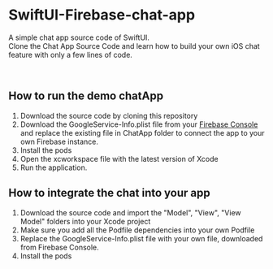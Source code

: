 # SwiftUI-Firebase-chat-app

A simple chat app source code of SwiftUI. <br/> 
Clone the Chat App Source Code and learn how to build your own iOS chat feature with only a few lines of code. 



<br/>

## How to run the demo chatApp

1. Download the source code by cloning this repository
2. Download the GoogleService-Info.plist file from your <a href="https://console.firebase.google.com">Firebase Console</a> and replace the existing file in ChatApp folder to connect the app to your own Firebase instance.
3. Install the pods
4. Open the xcworkspace file with the latest version of Xcode
5. Run the application.

## How to integrate the chat into your app

1. Download the source code and import the "Model", "View", "View Model" folders into your Xcode project
2. Make sure you add all the Podfile dependencies into your own Podfile
3. Replace the GoogleService-Info.plist file with your own file, downloaded from Firebase Console.
4. Install the pods


